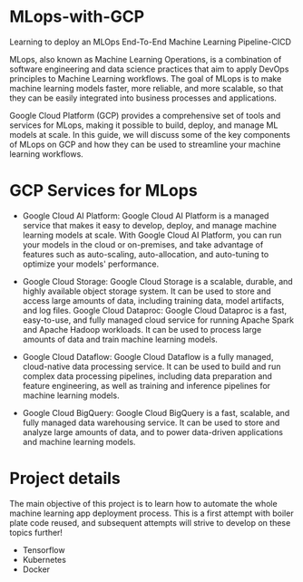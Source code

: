 # MLops-with-GCP
Learning to deploy an MLOps End-To-End Machine Learning Pipeline-CICD 

MLops, also known as Machine Learning Operations, is a combination of software engineering and data science practices that aim to apply DevOps principles to Machine Learning workflows. The goal of MLops is to make machine learning models faster, more reliable, and more scalable, so that they can be easily integrated into business processes and applications.

Google Cloud Platform (GCP) provides a comprehensive set of tools and services for MLops, making it possible to build, deploy, and manage ML models at scale. In this guide, we will discuss some of the key components of MLops on GCP and how they can be used to streamline your machine learning workflows.

GCP Services for MLops
===

- Google Cloud AI Platform: Google Cloud AI Platform is a managed service that makes it easy to develop, deploy, and manage machine learning models at scale. With Google Cloud AI Platform, you can run your models in the cloud or on-premises, and take advantage of features such as auto-scaling, auto-allocation, and auto-tuning to optimize your models' performance.

- Google Cloud Storage: Google Cloud Storage is a scalable, durable, and highly available object storage system. It can be used to store and access large amounts of data, including training data, model artifacts, and log files.
Google Cloud Dataproc: Google Cloud Dataproc is a fast, easy-to-use, and fully managed cloud service for running Apache Spark and Apache Hadoop workloads. It can be used to process large amounts of data and train machine learning models.

- Google Cloud Dataflow: Google Cloud Dataflow is a fully managed, cloud-native data processing service. It can be used to build and run complex data processing pipelines, including data preparation and feature engineering, as well as training and inference pipelines for machine learning models.

- Google Cloud BigQuery: Google Cloud BigQuery is a fast, scalable, and fully managed data warehousing service. It can be used to store and analyze large amounts of data, and to power data-driven applications and machine learning models.

Project details 
===
The main objective of this project is to learn how to automate the whole machine learning app deployment process. This is a first attempt with boiler plate code reused, and subsequent attempts will strive to develop on these topics further!

- Tensorflow
- Kubernetes 
- Docker 

